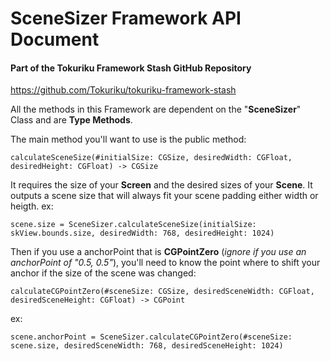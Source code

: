 # SceneSizer Framework API Document
#### Part of the Tokuriku Framework Stash GitHub Repository
https://github.com/Tokuriku/tokuriku-framework-stash

All the methods in this Framework are dependent on the "**SceneSizer**" Class and are **Type Methods**.

The main method you'll want to use is the public method:

```calculateSceneSize(#initialSize: CGSize, desiredWidth: CGFloat, desiredHeight: CGFloat) -> CGSize```

It requires the size of your **Screen** and the desired sizes of your **Scene**.
It outputs a scene size that will always fit your scene padding either width or heigth.
ex:

```scene.size = SceneSizer.calculateSceneSize(initialSize: skView.bounds.size, desiredWidth: 768, desiredHeight: 1024)```

Then if you use a anchorPoint that is **CGPointZero** (*ignore if you use an anchorPoint of "0.5, 0.5"*),
you'll need to know the point where to shift your anchor if the size of the scene was changed:

```calculateCGPointZero(#sceneSize: CGSize, desiredSceneWidth: CGFloat, desiredSceneHeight: CGFloat) -> CGPoint```

ex:

```scene.anchorPoint = SceneSizer.calculateCGPointZero(#sceneSize: scene.size, desiredSceneWidth: 768, desiredSceneHeight: 1024)```
